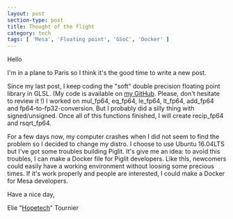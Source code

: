 ```yaml
---
layout: post
section-type: post
title: Thought of the flight
category: tech
tags: [ 'Mesa', 'Floating point', 'GSoC', 'Docker' ]
---
```

Hello

I'm in a plane to Paris so I think it's the good time to write a new post.

Since my last post, I keep coding the "soft" double precision floating point library in GLSL.
(My code is available on [my GitHub](https://github.com/Hopetech/libSoftFloat). Please, don't hesitate to review it !)
I worked on mul\_fp64, eq\_fp64, le\_fp64, lt\_fp64, add\_fp64 and fp64-to-fp32-conversion. But I probably did a silly thing with signed/unsigned.
Once all of this functions finished, I will create recip\_fp64 and rsqrt\_fp64.

For a few days now, my computer crashes when I did not seem to find the problem so I decided to change my distro.
I choose to use Ubuntu 16.04LTS but I've got some troubles building Piglit.
It's give me an idea: to avoid this troubles, I can make a Docker file for Piglit developers.
Like this, newcomers could easily have a working environment without loosing some precious times.
If it's work properly and people are interested, I could make a Docker for Mesa developers.

Have a nice day,

Elie "[Hopetech](https://github.com/Hopetech)" Tournier
